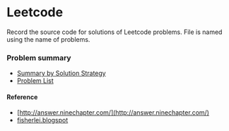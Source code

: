 Leetcode
========

Record the source code for solutions of Leetcode problems. File is named using the name of problems.

### Problem summary
- [Summary by Solution Strategy]()
- [Problem List]()


#### Reference
- [http://answer.ninechapter.com/](http://answer.ninechapter.com/)
- [fisherlei.blogspot](http://fisherlei.blogspot.com/)
